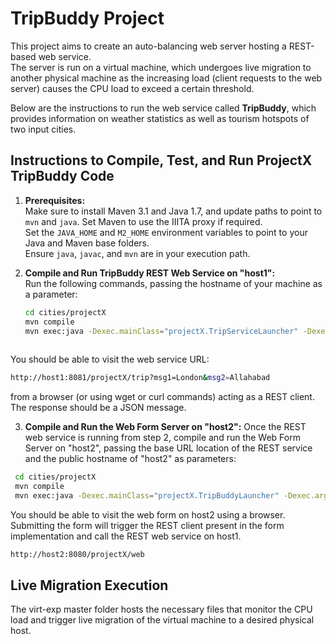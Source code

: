 # TripBuddy Project

This project aims to create an auto-balancing web server hosting a REST-based web service.  
The server is run on a virtual machine, which undergoes live migration to another physical machine as the increasing load (client requests to the web server) causes the CPU load to exceed a certain threshold.

Below are the instructions to run the web service called **TripBuddy**, which provides information on weather statistics as well as tourism hotspots of two input cities.

## Instructions to Compile, Test, and Run ProjectX TripBuddy Code

1. **Prerequisites:**  
   Make sure to install Maven 3.1 and Java 1.7, and update paths to point to `mvn` and `java`. Set Maven to use the IIITA proxy if required.  
   Set the `JAVA_HOME` and `M2_HOME` environment variables to point to your Java and Maven base folders.  
   Ensure `java`, `javac`, and `mvn` are in your execution path.

2. **Compile and Run TripBuddy REST Web Service on "host1":**  
   Run the following commands, passing the hostname of your machine as a parameter:

   ```bash
   cd cities/projectX
   mvn compile
   mvn exec:java -Dexec.mainClass="projectX.TripServiceLauncher" -Dexec.args="'host1' '8081'"
  
  You should be able to visit the web service URL:

  ```bash
  http://host1:8081/projectX/trip?msg1=London&msg2=Allahabad
  ```
from a browser (or using wget or curl commands) acting as a REST client. The response should be a JSON message.

3. **Compile and Run the Web Form Server on "host2":**
   Once the REST web service is running from step 2, compile and run the Web Form Server on "host2", passing the base URL location of the REST service and the public hostname of "host2" as parameters:
  
  ```bash
   cd cities/projectX
   mvn compile
   mvn exec:java -Dexec.mainClass="projectX.TripBuddyLauncher" -Dexec.args="'http://host1:8081/projectX/' 'host2' '8080'"
```
  You should be able to visit the web form on host2 using a browser. Submitting the form will trigger the REST client present in the form implementation and call the REST web service on host1.
```bash
http://host2:8080/projectX/web
```

## Live Migration Execution
The virt-exp master folder hosts the necessary files that monitor the CPU load and trigger live migration of the virtual machine to a desired physical host.




	
